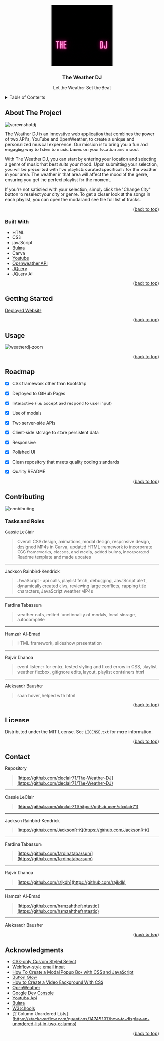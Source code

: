
<!-- Improved compatibility of back to top link: See: https://github.com/othneildrew/Best-README-Template/pull/73 -->
<a name="readme-top"></a>


<!-- PROJECT LOGO -->
<br />
<div align="center">
  <a href="https://github.com/cleclair71/The-Weather-DJ/blob/develop/Assets/images/The%20weather%20dj.gif">
    <img src="Assets\images\The weather dj.gif" alt="Logo" width="200" height="200">
  </a>

  <h3 align="center">The Weather DJ</h3>

  <p align="center">
    Let the Weather Set the Beat
  </p>
</div>



<!-- TABLE OF CONTENTS -->
<details>
  <summary>Table of Contents</summary>
  <ol>
    <li>
      <a href="#about-the-project">About The Project</a>
      <ul>
        <li><a href="#built-with">Built With</a></li>
      </ul>
    </li>
    <li>
      <a href="#getting-started">Getting Started</a>
    </li>
    <li><a href="#usage">Usage</a></li>
    <li><a href="#roadmap">Roadmap</a></li>
    <li><a href="#contributing">Contributing</a></li>
    <li><a href="#license">License</a></li>
    <li><a href="#contact">Contact</a></li>
    <li><a href="#acknowledgments">Acknowledgments</a></li>
  </ol>
</details>



<!-- ABOUT THE PROJECT -->
## About The Project

![screenshotdj](https://user-images.githubusercontent.com/76407605/217943247-0493597a-e3b1-4bb4-8003-50d1b4165560.JPG)

The Weather DJ is an innovative web application that combines the power of two API's, YouTube and OpenWeather, to create a unique and personalized musical experience. Our mission is to bring you a fun and engaging way to listen to music based on your location and mood.

With The Weather DJ, you can start by entering your location and selecting a genre of music that best suits your mood. Upon submitting your selection, you will be presented with five playlists curated specifically for the weather in your area. The weather in that area will affect the mood of the genre, ensuring you get the perfect playlist for the moment.

If you're not satisfied with your selection, simply click the "Change City" button to reselect your city or genre. To get a closer look at the songs in each playlist, you can open the modal and see the full list of tracks.

<p align="right">(<a href="#readme-top">back to top</a>)</p>



### Built With


* HTML
* CSS
* javaScript
* [Bulma](https://bulma.io/documentation/elements/title/)
* [Canva](https://www.canva.com/)
* [Youtube](https://www.youtube.com/)
* [Openweather API](https://openweathermap.org/api)
* [JQuery](https://jquery.com/)
* [JQuery AI](https://jqueryui.com/)

<p align="right">(<a href="#readme-top">back to top</a>)</p>



<!-- GETTING STARTED -->
## Getting Started


[Deployed Website](https://cleclair71.github.io/The-Weather-DJ/)


<p align="right">(<a href="#readme-top">back to top</a>)</p>



<!-- USAGE EXAMPLES -->
## Usage

![weatherdj-zoom](https://user-images.githubusercontent.com/76407605/217948049-e1d9ad31-a5bd-49f4-9767-6ca407f4f005.gif)

<p align="right">(<a href="#readme-top">back to top</a>)</p>



<!-- ROADMAP -->
## Roadmap

- [x] CSS framework other than Bootstrap
- [x] Deployed to GitHub Pages
- [x] Interactive (i.e: accept and respond to user input)
- [x] Use of modals
- [x] Two server-side APIs
- [x] Client-side storage to store persistent data
- [x] Responsive
- [x] Polished UI
- [x] Clean repository that meets quality coding standards
- [x] Quality README


<p align="right">(<a href="#readme-top">back to top</a>)</p>


<!-- CONTRIBUTING -->
## Contributing
![contributing](https://user-images.githubusercontent.com/76407605/217901296-4c8742f8-b5aa-4587-9517-16888d65200b.JPG)
### Tasks and Roles 
Cassie LeClair
> Overall CSS design, animations, modal design, responsive design, designed MP4s in Canva, updated HTML framework to incorporate CSS frameworks, classes, and media, added bulma, incorporated Readme template and made updates
---
Jackson Rainbird-Kendrick 
> JavaScript - api calls, playlist fetch, debugging,  JavaScript alert, dynamically created divs, reviewing large conflicts, capping title characters, JavaScript weather MP4s
--- 
Fardina Tabassum
> weather calls, edited functionality of modals, local storage, autocomplete
---
Hamzah Al-Emad 
> HTML framework, slideshow presentation
---
Rajvir Dhanoa
> event listener for enter, tested styling and fixed errors in CSS, playlist weather flexbox, gitignore edits, layout, playlist containers html
---
Aleksandr Bausher
> span hover, helped with html



<p align="right">(<a href="#readme-top">back to top</a>)</p>



<!-- LICENSE -->
## License

Distributed under the MIT License. See `LICENSE.txt` for more information.

<p align="right">(<a href="#readme-top">back to top</a>)</p>



<!-- CONTACT -->
## Contact


Repository
> [https://github.com/cleclair71/The-Weather-DJ](https://github.com/cleclair71/The-Weather-DJ)
---
Cassie LeClair
> [https://github.com/cleclair71](https://github.com/cleclair71)
---
Jackson Rainbird-Kendrick
> [https://github.com/JacksonR-K](https://github.com/JacksonR-K)
---
Fardina Tabassum
> [https://github.com/fardinatabassum](https://github.com/fardinatabassum)
---
Rajvir Dhanoa
> [https://github.com/rajkdh](https://github.com/rajkdh)
---
Hamzah Al-Emad
> [https://github.com/hamzahthefantastic](https://github.com/hamzahthefantastic)
---
Aleksandr Bausher
<p align="right">(<a href="#readme-top">back to top</a>)</p>



<!-- ACKNOWLEDGMENTS -->
## Acknowledgments


* [CSS-only Custom Styled Select](https://levelup.gitconnected.com/css-only-custom-styled-select-99b1b022bfbf)
* [Webflow-style email input](https://codepen.io/PRtheRose/pen/BNgEJo)
* [How To Create a Modal Popup Box with CSS and JavaScript](https://sabe.io/tutorials/how-to-create-modal-popup-box)
* [Button Glow](https://codepen.io/Ks145/pen/MWGxbYr)
* [How to Create a Video Background With CSS](https://blog.hubspot.com/website/video-background-css)
* [OpenWeather](https://openweathermap.org/api)
* [Google Dev Console](https://console.cloud.google.com/)
* [Youtube Api](https://developers.google.com/youtube/v3/docs)
* [Bulma](https://bulma.io/documentation/elements/title/)
* [W3schools](w3schools.com)
* [2 Column Unordered Lists] (https://stackoverflow.com/questions/14745297/how-to-display-an-unordered-list-in-two-columns)

<p align="right">(<a href="#readme-top">back to top</a>)</p>


